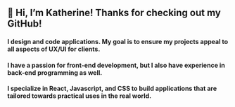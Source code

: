 ## 👋 Hi, I’m Katherine! Thanks for checking out my GitHub!

#### I design and code applications. My goal is to ensure my projects appeal to all aspects of UX/UI for clients. 

#### I have a passion for front-end development, but I also have experience in back-end programming as well.

#### I specialize in React, Javascript, and CSS to build applications that are tailored towards practical uses in the real world.


<!---
kattlaw/kattlaw is a ✨ special ✨ repository because its `README.md` (this file) appears on your GitHub profile.
You can click the Preview link to take a look at your changes.
--->
  
